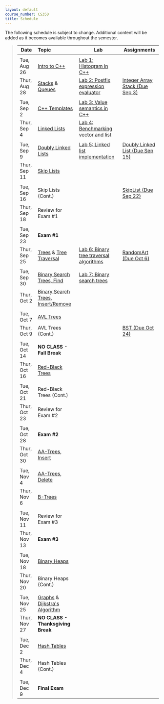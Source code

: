 ```yaml
---
layout: default
course_number: CS350
title: Schedule
---
```


The following schedule is subject to change.
Additional content will be added as it becomes available throughout the semester.


>| **Date**       | **Topic**                                         |  **Lab**                                      |  **Assignments**                  |
>| ---------------|:--------------------------------------------------|-----------------------------------------------|-----------------------------------|
>||||
>| Tue, Aug 26    |  [Intro to C++](lectures/intro_to_C++.html)       |  [Lab 1: Histogram in C++](labs/lab01.html)   |                                   |  <!-- Lab01: Histogram in C++ -->
>| Thur, Aug 28   |  [Stacks](lectures/Stacks_lecture.pdf) & [Queues](lectures/Queues_lecture.pdf)  |  [Lab 2: Postfix expression evaluator](labs/lab02.html)  |  [Integer Array Stack (Due Sep 3)](assign/assign01.html)  |  <!-- Stacks & Queues Activity, Lab02: Postfix expression evaluator, Assign01: Integer Array Stack -->
>||||
>| Tue, Sep 2     |  [C++ Templates](lectures/C++_templates.html)     |  [Lab 3: Value semantics in C++](labs/lab03.html)  |                                   |  <!-- Lab03: Value semantics in C++ -->
>| Thur, Sep 4    |  [Linked Lists](lectures/LinkedList_lecture.pdf)  |  [Lab 4: Benchmarking vector and list](labs/lab04.html)  |                                   |  <!-- Lab04: Benchmarking vector and list -->
>||||
>| Tue, Sep 9     |  [Doubly Linked Lists](lectures/DoublyLinkedList_lecture.pdf)  |  [Lab 5: Linked list implementation](labs/lab05.html)  |  [Doubly Linked List (Due Sep 15)](assign/assign02.html)  | <!-- Lab05: Linked list implementation, Assign02: Doubly Linked List -->
>| Thur, Sep 11   |  [Skip Lists](lectures/Skip_Lists.pdf)                         |                                      |                                   |  <!-- SkipList Find Activity -->
>||||
>| Tue, Sep 16    |  Skip Lists (Cont.)                               |                                               |  [SkipList (Due Sep 22)](assign/assign03.html)  |  <!-- SkipList Insert Activity, Assign03: Skip List (Due Sep 22)-->
>| Thur, Sep 18   |  Review for Exam #1                               |                                               |                                   |
>||||
>| Tue, Sep 23    |  **Exam #1**                                      |                                               |                                   |
>| Thur, Sep 25   |  [Trees](lectures/Trees_lecture.pdf) & [Tree Traversal](lectures/Tree_Traversal_lecture.pdf)  |  [Lab 6: Binary tree traversal algorithms](labs/lab06.html) | [RandomArt (Due Oct 6)](assign/assign04.html) |  <!--Lab06: Binary tree traversal algorithms, Assign04: Random Art (Due Oct 6)-->
>||||
>| Tue, Sep 30    |  [Binary Search Trees, Find](lectures/Binary_Search_Trees.pdf)           |  [Lab 7: Binary search trees](labs/lab07.html)  |                                 |  <!-- Lab07: Binary search trees, Assign05: BST (Due Oct XX) -->
>| Thur, Oct 2    |  [Binary Search Trees, Insert/Remove](lectures/Binary_Search_Trees.pdf)  |                                                 |                                 |  
>||||
>| Tue, Oct 7     |  [AVL Trees](lectures/AVL_Trees.pdf)              |                                               |                                   |  <!-- AVL Insert Activity -->
>| Thur, Oct 9    |  AVL Trees (Cont.)                                |                                               |  [BST (Due Oct 24)](assign/assign05.html)  |  <!-- AVL Remove Activity -->
>||||
>| Tue, Oct 14    |  **NO CLASS - Fall Break**                        |                                               |                                   |
>| Thur, Oct 16   |  [Red-Black Trees](lectures/Red-Black_Trees.pdf)  |                                               |                                   |  <!-- RB Insert Activity #1 -->
>||||
>| Tue, Oct 21    |  Red-Black Trees (Cont.)                          |                                               |                                   |  <!-- RB Insert Activity #2 -->
>| Thur, Oct 23   |  Review for Exam #2                               |                                               |                                   |
>||||
>| Tue, Oct 28    |  **Exam #2**                                      |                                               |                                   |
>| Thur, Oct 30   |  [AA-Trees, Insert](lectures/AA-tree_lecture.pdf) |                                               |                                   |  <!-- AA Insert Activity, Assign06: AA Tree (Due Nov 10) -->
>||||
>| Tue, Nov 4     |  [AA-Trees, Delete](lectures/AA-tree_lecture.pdf) |                                               |                                   |  <!-- AA Delete Activity -->
>| Thur, Nov 6    |  [B-Trees](lectures/B-Trees.pdf)                  |                                               |                                   |  <!-- B-Trees Activity -->
>||||
>| Tue, Nov 11    |  Review for Exam #3                               |                                               |                                   |
>| Thur, Nov 13   |  **Exam #3**                                      |                                               |                                   |
>||||
>| Tue, Nov 18    |  [Binary Heaps](lectures/Heaps.pdf)               |                                               |                                   |  <!-- Binary Heaps Activity, Assign07: Binary Heap (Due Nov 26)-->
>| Thur, Nov 20   |  Binary Heaps (Cont.)                             |                                               |                                   |
>||||
>| Tue, Nov 25    |  [Graphs](lectures/Graphs.pdf) & [Dijkstra's Algorithm](lectures/Dijkstras_Algorithm.pdf)  |      |                                   |
>| Thur, Nov 27   |  **NO CLASS - Thanksgiving Break**                |                                               |                                   |
>||||
>| Tue, Dec 2     |  [Hash Tables](lectures/Hash_Tables.pdf)          |                                               |                                   |  <!-- Hash Tables Activity, Assign08: Hash Table (Due Dec 8)-->
>| Thur, Dec 4    |  Hash Tables (Cont.)                              |                                               |                                   |
>||||
>| Tue, Dec 9     |  **Final Exam**                                   |                                               |                                   |



<!-- vim:set wrap: ­-->
<!-- vim:set linebreak: -->
<!-- vim:set nolist: -->

